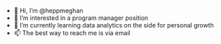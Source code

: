 - 👋 Hi, I’m @heppmeghan
- 👀 I’m interested in a program manager position
- 🌱 I’m currently learning data analytics on the side for personal growth
- 📫 The best way to reach me is via email

<!---[Meghan Hepp Resume.pdf](https://github.com/heppmeghan/heppmeghan/files/9354625/Meghan.Hepp.Resume.pdf)

heppmeghan/heppmeghan is a ✨ special ✨ repository because its `README.md` (this file) appears on your GitHub profile.
You can click the Preview link to take a look at your changes.
--->
